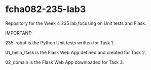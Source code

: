 # fcha082-235-lab3
Repository for the Week 4 235 lab,focusing on Unit tests and Flask.

IMPORTANT:

235-robot is the Python Unit tests written for Task 1.

01_hello_flask is the Flask Web App defined and created for Task 2.

02_domain is the Flask Web App downloaded for Task 3.
